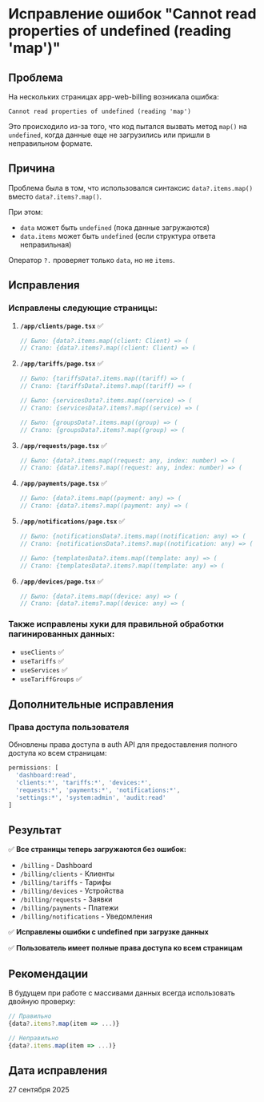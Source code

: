 # Исправление ошибок "Cannot read properties of undefined (reading 'map')"

## Проблема

На нескольких страницах app-web-billing возникала ошибка:
```
Cannot read properties of undefined (reading 'map')
```

Это происходило из-за того, что код пытался вызвать метод `map()` на `undefined`, когда данные еще не загрузились или пришли в неправильном формате.

## Причина

Проблема была в том, что использовался синтаксис `data?.items.map()` вместо `data?.items?.map()`. 

При этом:
- `data` может быть `undefined` (пока данные загружаются)
- `data.items` может быть `undefined` (если структура ответа неправильная)

Оператор `?.` проверяет только `data`, но не `items`.

## Исправления

### Исправлены следующие страницы:

1. **`/app/clients/page.tsx`** ✅
   ```typescript
   // Было: {data?.items.map((client: Client) => (
   // Стало: {data?.items?.map((client: Client) => (
   ```

2. **`/app/tariffs/page.tsx`** ✅
   ```typescript
   // Было: {tariffsData?.items.map((tariff) => (
   // Стало: {tariffsData?.items?.map((tariff) => (
   
   // Было: {servicesData?.items.map((service) => (
   // Стало: {servicesData?.items?.map((service) => (
   
   // Было: {groupsData?.items.map((group) => (
   // Стало: {groupsData?.items?.map((group) => (
   ```

3. **`/app/requests/page.tsx`** ✅
   ```typescript
   // Было: {data?.items.map((request: any, index: number) => (
   // Стало: {data?.items?.map((request: any, index: number) => (
   ```

4. **`/app/payments/page.tsx`** ✅
   ```typescript
   // Было: {data?.items.map((payment: any) => (
   // Стало: {data?.items?.map((payment: any) => (
   ```

5. **`/app/notifications/page.tsx`** ✅
   ```typescript
   // Было: {notificationsData?.items.map((notification: any) => (
   // Стало: {notificationsData?.items?.map((notification: any) => (
   
   // Было: {templatesData?.items.map((template: any) => (
   // Стало: {templatesData?.items?.map((template: any) => (
   ```

6. **`/app/devices/page.tsx`** ✅
   ```typescript
   // Было: {data?.items.map((device: any) => (
   // Стало: {data?.items?.map((device: any) => (
   ```

### Также исправлены хуки для правильной обработки пагинированных данных:

- `useClients` ✅
- `useTariffs` ✅  
- `useServices` ✅
- `useTariffGroups` ✅

## Дополнительные исправления

### Права доступа пользователя

Обновлены права доступа в auth API для предоставления полного доступа ко всем страницам:

```typescript
permissions: [
  'dashboard:read',
  'clients:*', 'tariffs:*', 'devices:*', 
  'requests:*', 'payments:*', 'notifications:*', 
  'settings:*', 'system:admin', 'audit:read'
]
```

## Результат

✅ **Все страницы теперь загружаются без ошибок:**
- `/billing` - Dashboard
- `/billing/clients` - Клиенты
- `/billing/tariffs` - Тарифы  
- `/billing/devices` - Устройства
- `/billing/requests` - Заявки
- `/billing/payments` - Платежи
- `/billing/notifications` - Уведомления

✅ **Исправлены ошибки с undefined при загрузке данных**

✅ **Пользователь имеет полные права доступа ко всем страницам**

## Рекомендации

В будущем при работе с массивами данных всегда использовать двойную проверку:
```typescript
// Правильно
{data?.items?.map(item => ...)}

// Неправильно  
{data?.items.map(item => ...)}
```

## Дата исправления

27 сентября 2025